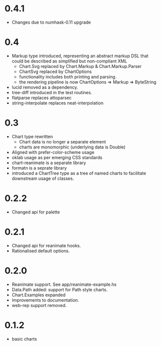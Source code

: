 0.4.1
===
* Changes due to numhask-0.11 upgrade

0.4
===

- Markup type introduced, representing an abstract markup DSL that could be described as simplified but non-compliant XML
  - Chart.Svg replaced by Chart.Markup & Chart.Markup.Parser
  - ChartSvg replaced by ChartOptions
  - functionality includes both printing and parsing.
  - the rendering pipeline is now ChartOptions => Markup => ByteString
- lucid removed as a dependency.
- tree-diff introduced in the test routines.
- flatparse replaces attoparsec
- string-interpolate replaces neat-interpolation

0.3
===

- Chart type rewritten
  - Chart data is no longer a separate element
  - charts are monomorphic (underlying data is Double)
- Aligned with prefer-color-scheme usage
- oklab usage as per emerging CSS standards
- chart-reanimate is a separate library
- formatn is a seprate library
- introduced a ChartTree type as a tree of named charts to facilitate downstream usage of classes.

0.2.2
===

* Changed api for palette

0.2.1
===

* Changed api for reanimate hooks.
* Rationalised default options.

0.2.0
=====

* Reanimate support. See app/reanimate-example.hs
* Data.Path added: support for Path style charts.
* Chart.Examples expanded
* Improvements to documentation.
* web-rep support removed.

0.1.2
=====

* basic charts
